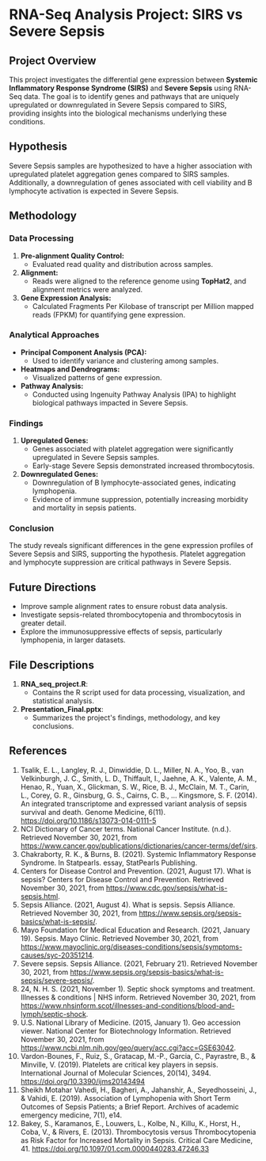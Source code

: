 # RNA-Seq Analysis Project: SIRS vs Severe Sepsis

## Project Overview
This project investigates the differential gene expression between **Systemic Inflammatory Response Syndrome (SIRS)** and **Severe Sepsis** using RNA-Seq data. The goal is to identify genes and pathways that are uniquely upregulated or downregulated in Severe Sepsis compared to SIRS, providing insights into the biological mechanisms underlying these conditions.

## Hypothesis
Severe Sepsis samples are hypothesized to have a higher association with upregulated platelet aggregation genes compared to SIRS samples. Additionally, a downregulation of genes associated with cell viability and B lymphocyte activation is expected in Severe Sepsis.

## Methodology
### Data Processing
1. **Pre-alignment Quality Control:**
   - Evaluated read quality and distribution across samples.
2. **Alignment:**
   - Reads were aligned to the reference genome using **TopHat2**, and alignment metrics were analyzed.
3. **Gene Expression Analysis:**
   - Calculated Fragments Per Kilobase of transcript per Million mapped reads (FPKM) for quantifying gene expression.

### Analytical Approaches
- **Principal Component Analysis (PCA):**
  - Used to identify variance and clustering among samples.
- **Heatmaps and Dendrograms:**
  - Visualized patterns of gene expression.
- **Pathway Analysis:**
  - Conducted using Ingenuity Pathway Analysis (IPA) to highlight biological pathways impacted in Severe Sepsis.

### Findings
1. **Upregulated Genes:**
   - Genes associated with platelet aggregation were significantly upregulated in Severe Sepsis samples.
   - Early-stage Severe Sepsis demonstrated increased thrombocytosis.
2. **Downregulated Genes:**
   - Downregulation of B lymphocyte-associated genes, indicating lymphopenia.
   - Evidence of immune suppression, potentially increasing morbidity and mortality in sepsis patients.

### Conclusion
The study reveals significant differences in the gene expression profiles of Severe Sepsis and SIRS, supporting the hypothesis. Platelet aggregation and lymphocyte suppression are critical pathways in Severe Sepsis.

## Future Directions
- Improve sample alignment rates to ensure robust data analysis.
- Investigate sepsis-related thrombocytopenia and thrombocytosis in greater detail.
- Explore the immunosuppressive effects of sepsis, particularly lymphopenia, in larger datasets.

## File Descriptions
1. **RNA_seq_project.R**:
   - Contains the R script used for data processing, visualization, and statistical analysis.
2. **Presentation_Final.pptx**:
   - Summarizes the project's findings, methodology, and key conclusions.

## References
1. Tsalik, E. L., Langley, R. J., Dinwiddie, D. L., Miller, N. A., Yoo, B., van Velkinburgh, J. C., Smith, L. D., Thiffault, I., Jaehne, A. K., Valente, A. M., Henao, R., Yuan, X., Glickman, S. W., Rice, B. J., McClain, M. T., Carin, L., Corey, G. R., Ginsburg, G. S., Cairns, C. B., … Kingsmore, S. F. (2014). An integrated transcriptome and expressed variant analysis of sepsis survival and death. Genome Medicine, 6(11). https://doi.org/10.1186/s13073-014-0111-5 
2. NCI Dictionary of Cancer terms. National Cancer Institute. (n.d.). Retrieved November 30, 2021, from https://www.cancer.gov/publications/dictionaries/cancer-terms/def/sirs. 
3. Chakraborty, R. K., & Burns, B. (2021). Systemic Inflammatory Response Syndrome. In Statpearls. essay, StatPearls Publishing. 
4. Centers for Disease Control and Prevention. (2021, August 17). What is sepsis? Centers for Disease Control and Prevention. Retrieved November 30, 2021, from https://www.cdc.gov/sepsis/what-is-sepsis.html. 
5. Sepsis Alliance. (2021, August 4). What is sepsis. Sepsis Alliance. Retrieved November 30, 2021, from https://www.sepsis.org/sepsis-basics/what-is-sepsis/. 
6. Mayo Foundation for Medical Education and Research. (2021, January 19). Sepsis. Mayo Clinic. Retrieved November 30, 2021, from https://www.mayoclinic.org/diseases-conditions/sepsis/symptoms-causes/syc-20351214. 
7. Severe sepsis. Sepsis Alliance. (2021, February 21). Retrieved November 30, 2021, from https://www.sepsis.org/sepsis-basics/what-is-sepsis/severe-sepsis/. 
8. 24, N. H. S. (2021, November 1). Septic shock symptoms and treatment. Illnesses & conditions | NHS inform. Retrieved November 30, 2021, from https://www.nhsinform.scot/illnesses-and-conditions/blood-and-lymph/septic-shock. 
9. U.S. National Library of Medicine. (2015, January 1). Geo accession viewer. National Center for Biotechnology Information. Retrieved November 30, 2021, from https://www.ncbi.nlm.nih.gov/geo/query/acc.cgi?acc=GSE63042. 
10. Vardon-Bounes, F., Ruiz, S., Gratacap, M.-P., Garcia, C., Payrastre, B., & Minville, V. (2019). Platelets are critical key players in sepsis. International Journal of Molecular Sciences, 20(14), 3494. https://doi.org/10.3390/ijms20143494 
11. Sheikh Motahar Vahedi, H., Bagheri, A., Jahanshir, A., Seyedhosseini, J., & Vahidi, E. (2019). Association of Lymphopenia with Short Term Outcomes of Sepsis Patients; a Brief Report. Archives of academic emergency medicine, 7(1), e14.
12. Bakey, S., Karamanos, E., Louwers, L., Kolbe, N., Killu, K., Horst, H., Coba, V., & Rivers, E. (2013). Thrombocytosis versus Thrombocytopenia as Risk Factor for Increased Mortality in Sepsis. Critical Care Medicine, 41. https://doi.org/10.1097/01.ccm.0000440283.47246.33
